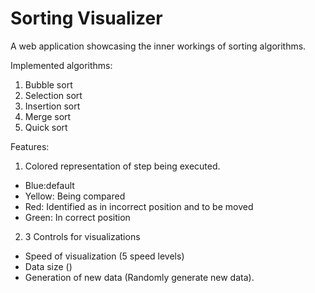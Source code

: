 # Sorting Visualizer

A web application showcasing the inner workings of sorting algorithms.

Implemented algorithms:
1) Bubble sort
2) Selection sort
3) Insertion sort
4) Merge sort
5) Quick sort

Features:
1) Colored representation of step being executed.
  * Blue:default
  * Yellow: Being compared
  * Red: Identified as in incorrect position and to be moved
  * Green: In correct position
2) 3 Controls for visualizations
  * Speed of visualization (5 speed levels)
  * Data size ()
  * Generation of new data (Randomly generate new data).
